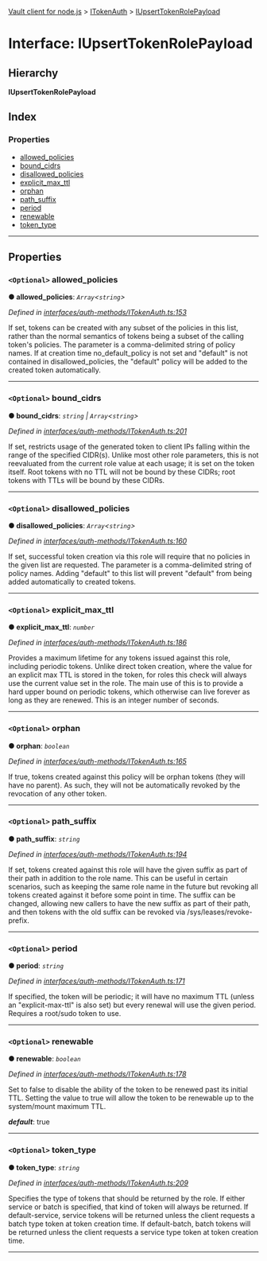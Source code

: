 [Vault client for node.js](../README.md) > [ITokenAuth](../modules/itokenauth.md) > [IUpsertTokenRolePayload](../interfaces/itokenauth.iupserttokenrolepayload.md)

# Interface: IUpsertTokenRolePayload

## Hierarchy

**IUpsertTokenRolePayload**

## Index

### Properties

* [allowed_policies](itokenauth.iupserttokenrolepayload.md#allowed_policies)
* [bound_cidrs](itokenauth.iupserttokenrolepayload.md#bound_cidrs)
* [disallowed_policies](itokenauth.iupserttokenrolepayload.md#disallowed_policies)
* [explicit_max_ttl](itokenauth.iupserttokenrolepayload.md#explicit_max_ttl)
* [orphan](itokenauth.iupserttokenrolepayload.md#orphan)
* [path_suffix](itokenauth.iupserttokenrolepayload.md#path_suffix)
* [period](itokenauth.iupserttokenrolepayload.md#period)
* [renewable](itokenauth.iupserttokenrolepayload.md#renewable)
* [token_type](itokenauth.iupserttokenrolepayload.md#token_type)

---

## Properties

<a id="allowed_policies"></a>

### `<Optional>` allowed_policies

**● allowed_policies**: *`Array`<`string`>*

*Defined in [interfaces/auth-methods/ITokenAuth.ts:153](https://github.com/theogravity/vault-client/blob/a3d9e21/src/interfaces/auth-methods/ITokenAuth.ts#L153)*

If set, tokens can be created with any subset of the policies in this list, rather than the normal semantics of tokens being a subset of the calling token's policies. The parameter is a comma-delimited string of policy names. If at creation time no\_default\_policy is not set and "default" is not contained in disallowed\_policies, the "default" policy will be added to the created token automatically.

___
<a id="bound_cidrs"></a>

### `<Optional>` bound_cidrs

**● bound_cidrs**: *`string` \| `Array`<`string`>*

*Defined in [interfaces/auth-methods/ITokenAuth.ts:201](https://github.com/theogravity/vault-client/blob/a3d9e21/src/interfaces/auth-methods/ITokenAuth.ts#L201)*

If set, restricts usage of the generated token to client IPs falling within the range of the specified CIDR(s). Unlike most other role parameters, this is not reevaluated from the current role value at each usage; it is set on the token itself. Root tokens with no TTL will not be bound by these CIDRs; root tokens with TTLs will be bound by these CIDRs.

___
<a id="disallowed_policies"></a>

### `<Optional>` disallowed_policies

**● disallowed_policies**: *`Array`<`string`>*

*Defined in [interfaces/auth-methods/ITokenAuth.ts:160](https://github.com/theogravity/vault-client/blob/a3d9e21/src/interfaces/auth-methods/ITokenAuth.ts#L160)*

If set, successful token creation via this role will require that no policies in the given list are requested. The parameter is a comma-delimited string of policy names. Adding "default" to this list will prevent "default" from being added automatically to created tokens.

___
<a id="explicit_max_ttl"></a>

### `<Optional>` explicit_max_ttl

**● explicit_max_ttl**: *`number`*

*Defined in [interfaces/auth-methods/ITokenAuth.ts:186](https://github.com/theogravity/vault-client/blob/a3d9e21/src/interfaces/auth-methods/ITokenAuth.ts#L186)*

Provides a maximum lifetime for any tokens issued against this role, including periodic tokens. Unlike direct token creation, where the value for an explicit max TTL is stored in the token, for roles this check will always use the current value set in the role. The main use of this is to provide a hard upper bound on periodic tokens, which otherwise can live forever as long as they are renewed. This is an integer number of seconds.

___
<a id="orphan"></a>

### `<Optional>` orphan

**● orphan**: *`boolean`*

*Defined in [interfaces/auth-methods/ITokenAuth.ts:165](https://github.com/theogravity/vault-client/blob/a3d9e21/src/interfaces/auth-methods/ITokenAuth.ts#L165)*

If true, tokens created against this policy will be orphan tokens (they will have no parent). As such, they will not be automatically revoked by the revocation of any other token.

___
<a id="path_suffix"></a>

### `<Optional>` path_suffix

**● path_suffix**: *`string`*

*Defined in [interfaces/auth-methods/ITokenAuth.ts:194](https://github.com/theogravity/vault-client/blob/a3d9e21/src/interfaces/auth-methods/ITokenAuth.ts#L194)*

If set, tokens created against this role will have the given suffix as part of their path in addition to the role name. This can be useful in certain scenarios, such as keeping the same role name in the future but revoking all tokens created against it before some point in time. The suffix can be changed, allowing new callers to have the new suffix as part of their path, and then tokens with the old suffix can be revoked via /sys/leases/revoke-prefix.

___
<a id="period"></a>

### `<Optional>` period

**● period**: *`string`*

*Defined in [interfaces/auth-methods/ITokenAuth.ts:171](https://github.com/theogravity/vault-client/blob/a3d9e21/src/interfaces/auth-methods/ITokenAuth.ts#L171)*

If specified, the token will be periodic; it will have no maximum TTL (unless an "explicit-max-ttl" is also set) but every renewal will use the given period. Requires a root/sudo token to use.

___
<a id="renewable"></a>

### `<Optional>` renewable

**● renewable**: *`boolean`*

*Defined in [interfaces/auth-methods/ITokenAuth.ts:178](https://github.com/theogravity/vault-client/blob/a3d9e21/src/interfaces/auth-methods/ITokenAuth.ts#L178)*

Set to false to disable the ability of the token to be renewed past its initial TTL. Setting the value to true will allow the token to be renewable up to the system/mount maximum TTL.

*__default__*: true

___
<a id="token_type"></a>

### `<Optional>` token_type

**● token_type**: *`string`*

*Defined in [interfaces/auth-methods/ITokenAuth.ts:209](https://github.com/theogravity/vault-client/blob/a3d9e21/src/interfaces/auth-methods/ITokenAuth.ts#L209)*

Specifies the type of tokens that should be returned by the role. If either service or batch is specified, that kind of token will always be returned. If default-service, service tokens will be returned unless the client requests a batch type token at token creation time. If default-batch, batch tokens will be returned unless the client requests a service type token at token creation time.

___

